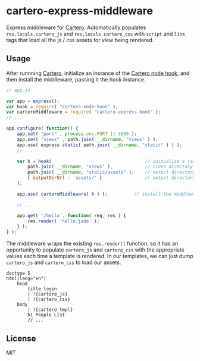 # cartero-express-middleware

Express middleware for [Cartero](https://github.com/rotundasoftware/cartero). Automatically populates `res.locals.cartero_js` and `res.locals.cartero_css` with `script` and `link` tags that load all the js / css assets for view being rendered.

## Usage

After runnning [Cartero](https://github.com/rotundasoftware/cartero), initialize an instance of the [Cartero node hook](https://github.com/rotundasoftware/cartero-node-hook), and then install the middleware, passing it the hook instance.

```javascript
// app.js

var app = express();
var hook = require( "cartero-node-hook" );
var carteroMiddleware = require( "cartero-express-hook" );
// ...

app.configure( function() {
	app.set( "port" , process.env.PORT || 3000 );
	app.set( "views" , path.join( __dirname, "views" ) );
	app.use( express.static( path.join( __dirname, "static" ) ) );
	// ...

	var h = hook(									// initialize a cartero hook
		path.join( __dirname, "views" ),			// views directory
		path.join( __dirname, "static/assets" ),	// output directory
		{ outputDirUrl : 'assets/' }				// output directory base url
	);

	app.use( carteroMiddleware( h ) );			// install the middleware

	// ...

	app.get( '/hello', function( req, res ) {
		res.render( 'hello.jade' );
	} );
} );
```

The middleware wraps the existing `res.render()` function, so it has an opportunity to populate `cartero_js` and `cartero_css` with the appropriate values each time a template is rendered. In our templates, we can just dump `cartero_js` and `cartero_css` to load our assets.

```jade
doctype 5
html(lang="en")
    head
        title login
        | !{cartero_js}
        | !{cartero_css} 
    body
        | !{cartero_tmpl} 
        h1 People List
        // ...
```

## License

MIT
